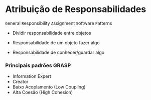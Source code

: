 # Atribuição de Responsabilidades

`G`eneral `R`esponsibility `A`ssignment `S`oftware `P`atterns

- Dividir responsabilidade entre objetos

- Responsabilidade de um objeto fazer algo
- Responsabilidade de conhecer/guardar algo

### Principais padrões GRASP
- Information Expert
- Creator
- Baixo Acoplamento (Low Coupling)
- Alta Coesão (High Cohesion)
